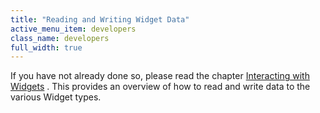 ```yaml
---
title: "Reading and Writing Widget Data"
active_menu_item: developers
class_name: developers
full_width: true
---
```



If you have not already done so, please read the chapter [Interacting with Widgets](../widget-reading-writing/index) . This provides an overview of how to read and write data to the various Widget types.

